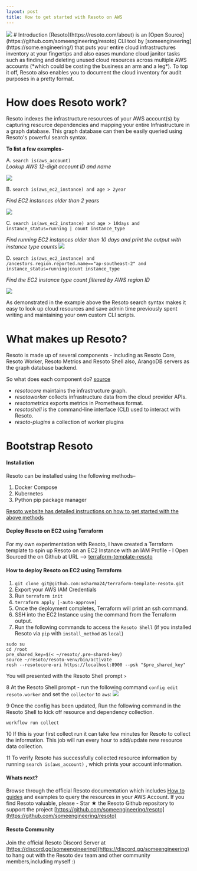 ```yaml
---
layout: post
title: How to get started with Resoto on AWS
---
```

<img src="{{site.baseurl}}/images/resoto/resoto_cli.png">
# Introduction
[Resoto](https://resoto.com/about) is an [Open Source](https://github.com/someengineering/resoto)  CLI tool by [someengineering](https://some.engineering/)  that puts  your entire cloud infrastructures inventory at your fingertips and also eases mundane cloud janitor tasks such as finding and deleting unused cloud resources across multiple AWS accounts (*which could be costing the business an arm and a leg*).
To top it off, Resoto also  enables you to document the  cloud inventory for audit purposes in a pretty format.	

# How does Resoto work?
Resoto indexes the infrastructure resources of your AWS account(s) by capturing resource dependencies and mapping your entire
Infrastructure in a graph database. This graph database can then be easily queried using Resoto's powerful search syntax.

**To list a few examples-**

A. `search is(aws_account)`   
*Lookup AWS 12-digit account ID and name* 

<img src="{{site.baseurl}}/images/resoto/aws_account.png">

B. `search is(aws_ec2_instance) and age > 2year` 

*Find EC2 instances older than 2 years* 

<img src="{{site.baseurl}}/images/resoto/ec2_instance_2year.png">

C. `search is(aws_ec2_instance) and age > 10days and instance_status=running | count instance_type`

*Find running EC2 instances older than 10 days  and print the output with instance type counts* 
<img src="{{site.baseurl}}/images/resoto/ec2_instance_count.png">

D. `search is(aws_ec2_instance) and /ancestors.region.reported.name=="ap-southeast-2" and instance_status=running|count instance_type`

*Find the  EC2 instance type  count filtered by AWS region ID* 

<img src="{{site.baseurl}}/images/resoto/ec2_instance_by_region.png">


As demonstrated in the example above the Resoto search syntax makes it easy to look up cloud resources and save admin time previously spent  writing and maintaining your own custom CLI scripts.

# What makes up Resoto?
Resoto is made up of several components - including as Resoto Core, Resoto Worker, Resoto Metrics and Resoto Shell also, ArangoDB servers as the graph database backend.

So what does each component do? [source](https://resoto.com/docs/getting-started/install-resoto/pip#installing-resoto) 

 - *resotocore* maintains the infrastructure graph.
 - *resotoworker* collects infrastructure data from the cloud provider APIs.
 - *resotometrics* exports metrics in Prometheus format.
 - *resotoshell* is the command-line interface (CLI) used to interact with Resoto.
 - *resoto-plugins* a collection of worker plugins

# Bootstrap Resoto
#### Installation

Resoto can be installed using the following methods–
1.	Docker Compose
2.	Kubernetes
3.	Python pip package manager 

[Resoto website has detailed instructions on how to get started with the above methods](https://resoto.com/docs/getting-started/install-resoto)

#### Deploy Resoto on EC2 using Terraform
For my own experimentation with Resoto,  I have created a Terraform template to spin up Resoto on an EC2 Instance with an IAM Profile - I  Open Sourced the  on  Github at URL --> 
[terraform-template-resoto](https://github.com/msharma24/terraform-template-resoto) 

#### How to deploy Resoto on EC2 using Terraform

1. `git clone git@github.com:msharma24/terraform-template-resoto.git`
2. Export your AWS IAM Credentials 
3. Run `terraform init`
4. `terraform apply [-auto-approve]`
5. Once the deployment completes,  Terraform will print an ssh command.
6. SSH into the EC2 Instance using the command from the Terraform output.
7. Run the following commands to access the `Resoto Shell` (if you installed Resoto via `pip` with `install_method` as `local`)

```
sudo su
cd /root
pre_shared_key=$(< ~/resoto/.pre-shared-key)
source ~/resoto/resoto-venv/bin/activate
resh --resotocore-uri https://localhost:8900 --psk "$pre_shared_key"
```
You will presented with the Resoto Shell prompt `>`

8  At the Resoto Shell prompt - run the following command `config edit resoto.worker` and set the `collector` to `aws`:
<img src="{{site.baseurl}}/images/resoto/resoto_worker_config.png">

9 Once the config has been updated, Run the following command in the Resoto Shell to kick off resource and dependency collection.

`workflow run collect`

10 If this is your first collect run it can take few minutes for Resoto to collect the information. This job will run every hour to add/update new resource data collection.

11 To verify Resoto has successfully collected resource information by running `search is(aws_account)` , which prints your account information.

#### Whats next?
Browse through the official Resoto documentation which includes  [How to guides](https://resoto.com/docs/how-to-guides) and examples to query the resources in your AWS Account.
If you find Resoto valuable, please - Star ★ the Resoto Github repository  to support the project [https://github.com/someengineering/resoto](https://github.com/someengineering/resoto) 

#### Resoto Community
Join the official Resoto Discord Server at [https://discord.gg/someengineering](https://discord.gg/someengineering)  to hang out with the Resoto dev team and other community members,including myself :)



